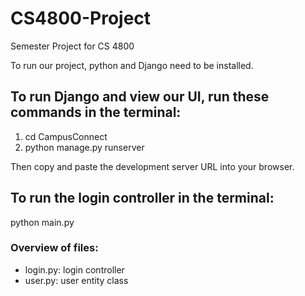 # CS4800-Project
Semester Project for CS 4800

To run our project, python and Django need to be installed.

## To run Django and view our UI, run these commands in the terminal:
1. cd CampusConnect
1. python manage.py runserver  

Then copy and paste the development server URL into your browser.

## To run the login controller in the terminal:
python main.py

### Overview of files:

- login.py: login controller
- user.py: user entity class
